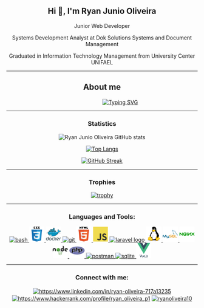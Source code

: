 <div align="center">

<h2 align="center">Hi 👋, I'm Ryan Junio Oliveira</h2>
<p align="center">Junior Web Developer</p>
<p align="center">Systems Development Analyst at Dok Solutions Systems and Document Management</p>
<p align="center">Graduated in Information Technology Management from University Center UNIFAEL</p>

<hr>

<h2 align="center">About me</h2>

<div style="width: 600px; overflow: hidden; text-align: center;">
    <a align="center" href="https://git.io/typing-svg">
        <img align="center" src="https://readme-typing-svg.demolab.com?font=Fira+Code&pause=1000&color=F7F7F7&width=600&lines=Hi+%F0%9F%91%8B%2C+I'm+Ryan+Oliveira - Junior+Web+Developer;Systems+Development+Analyst+at+Dok+Solutions+;Systems+and+Document+Management;Graduated+in+Information+Technology+Management+;from+University+Center+UNIFAEL" alt="Typing SVG">
    </a>
</div>


<hr>
<h3 align="center">Statistics</h3>

![Ryan Junio Oliveira GitHub stats](https://github-readme-stats.vercel.app/api?username=ryan-junio-oliveira&show_icons=true&theme=radical)
</br>

[![Top Langs](https://github-readme-stats.vercel.app/api/top-langs/?username=ryan-junio-oliveira&layout=donut&theme=radical)](https://github.com/ryan-junio-oliveira/github-readme-stats)

[![GitHub Streak](https://github-readme-streak-stats.herokuapp.com/?user=ryan-junio-oliveira&theme=radical)](https://git.io/streak-stats)

<hr>
<h3 align="center">Trophies</h3>

[![trophy](https://github-profile-trophy.vercel.app/?username=ryan-junio-oliveira&theme=radical)](https://github.com/ryan-junio-oliveira/github-profile-trophy)

</div>

<div>
  <hr>
  <h3 align="center">Languages and Tools:</h3>
  <p align="center">
    <a href="https://www.gnu.org/software/bash/" target="_blank" rel="noreferrer"> <img src="https://www.vectorlogo.zone/logos/gnu_bash/gnu_bash-icon.svg" alt="bash" width="40" height="40"/> </a>
    <a href="https://www.w3schools.com/css/" target="_blank" rel="noreferrer"> <img src="https://raw.githubusercontent.com/devicons/devicon/master/icons/css3/css3-original-wordmark.svg" alt="css3" width="40" height="40"/> </a> 
    <a href="https://www.docker.com/" target="_blank" rel="noreferrer"> <img src="https://raw.githubusercontent.com/devicons/devicon/master/icons/docker/docker-original-wordmark.svg" alt="docker" width="40" height="40"/> </a> 
    <a href="https://git-scm.com/" target="_blank" rel="noreferrer"> <img src="https://www.vectorlogo.zone/logos/git-scm/git-scm-icon.svg" alt="git" width="40" height="40"/> </a> 
    <a href="https://www.w3.org/html/" target="_blank" rel="noreferrer"> <img src="https://raw.githubusercontent.com/devicons/devicon/master/icons/html5/html5-original-wordmark.svg" alt="html5" width="40" height="40"/> </a>
    <a href="https://developer.mozilla.org/en-US/docs/Web/JavaScript" target="_blank" rel="noreferrer"> <img src="https://raw.githubusercontent.com/devicons/devicon/master/icons/javascript/javascript-original.svg" alt="javascript" width="40" height="40"/> 
    <img src="https://cdn.jsdelivr.net/gh/devicons/devicon/icons/laravel/laravel-original.svg" height="30" width="38" alt="laravel logo" />
    </a> <a href="https://www.linux.org/" target="_blank" rel="noreferrer"> <img src="https://raw.githubusercontent.com/devicons/devicon/master/icons/linux/linux-original.svg" alt="linux" width="40" height="40"/> </a> 
    <a href="https://www.mysql.com/" target="_blank" rel="noreferrer"> <img src="https://raw.githubusercontent.com/devicons/devicon/master/icons/mysql/mysql-original-wordmark.svg" alt="mysql" width="40" height="40"/> </a> 
    <a href="https://www.nginx.com" target="_blank" rel="noreferrer"> <img src="https://raw.githubusercontent.com/devicons/devicon/master/icons/nginx/nginx-original.svg" alt="nginx" width="40" height="40"/> </a> 
    <a href="https://nodejs.org" target="_blank" rel="noreferrer"> <img src="https://raw.githubusercontent.com/devicons/devicon/master/icons/nodejs/nodejs-original-wordmark.svg" alt="nodejs" width="40" height="40"/> </a> 
    <a href="https://www.php.net" target="_blank" rel="noreferrer"> <img src="https://raw.githubusercontent.com/devicons/devicon/master/icons/php/php-original.svg" alt="php" width="40" height="40"/> </a> 
    <a href="https://postman.com" target="_blank" rel="noreferrer"> <img src="https://www.vectorlogo.zone/logos/getpostman/getpostman-icon.svg" alt="postman" width="40" height="40"/> </a> 
    <a href="https://www.sqlite.org/" target="_blank" rel="noreferrer"> <img src="https://www.vectorlogo.zone/logos/sqlite/sqlite-icon.svg" alt="sqlite" width="40" height="40"/> </a> 
    <a href="https://vuejs.org/" target="_blank" rel="noreferrer"> <img src="https://raw.githubusercontent.com/devicons/devicon/master/icons/vuejs/vuejs-original-wordmark.svg" alt="vuejs" width="40" height="40"/> </a> 
  </p>
</div>

<div>
  <hr>
  <h3 align="center">Connect with me:</h3>
  <p align="center">
    <a href="https://linkedin.com/in/https://www.linkedin.com/in/ryan-oliveira-717a13235" target="blank"><img align="center" src="https://raw.githubusercontent.com/rahuldkjain/github-profile-readme-generator/master/src/images/icons/Social/linked-in-alt.svg" alt="https://www.linkedin.com/in/ryan-oliveira-717a13235" height="30" width="40" /></a>
    <a href="https://www.hackerrank.com/https://www.hackerrank.com/profile/ryan_oliveira_p1" target="blank"><img align="center" src="https://raw.githubusercontent.com/rahuldkjain/github-profile-readme-generator/master/src/images/icons/Social/hackerrank.svg" alt="https://www.hackerrank.com/profile/ryan_oliveira_p1" height="30" width="40" /></a>
    <a href="https://discord.gg/ryanoliveira10" target="blank"><img align="center" src="https://raw.githubusercontent.com/rahuldkjain/github-profile-readme-generator/master/src/images/icons/Social/discord.svg" alt="ryanoliveira10" height="30" width="40" /></a>
</p>
</div>

<!--
# Título do Projeto

Uma breve descrição sobre o que esse projeto faz e para quem ele é

<h1 align="center">Hi 👋, I'm Ryan Junio Oliveira</h1>
<h3 align="center">Junior Web Developer</h3>
<h3 align="center">Systems Development Analyst at Dok Solutions Systems and Document Management</h3>
<h3 align="center">Graduated in Information Technology Management from University Center UNIFAEL</h3>

<hr>

<p align="left"> <a href="https://github.com/ryo-ma/github-profile-trophy"><img src="https://github-profile-trophy.vercel.app/?username=ryan-junio-oliveira" alt="ryan-junio-oliveira" /></a> </p>

- 🔭 I’m currently working on [Dok Solutions Sistemas e Gestao de Documentos Ltda.](https://doksolutions.com.br/)

- 🌱 I’m currently learning **Microservices, DevOps, Web Architecture, tests**

- 👯 I’m looking to collaborate on [DivineDesk](https://github.com/ryan-junio-oliveira/DivineDeskClient)

- 👨‍💻 All of my projects are available at [not yet available](not yet available)

- 📫 How to reach me **ryan.oliveira.personal@outlook.com**

<hr>

<h3 align="left">Connect with me:</h3>
<p align="left">
<a href="https://linkedin.com/in/https://www.linkedin.com/in/ryan-oliveira-717a13235" target="blank"><img align="center" src="https://raw.githubusercontent.com/rahuldkjain/github-profile-readme-generator/master/src/images/icons/Social/linked-in-alt.svg" alt="https://www.linkedin.com/in/ryan-oliveira-717a13235" height="30" width="40" /></a>
<a href="https://www.hackerrank.com/https://www.hackerrank.com/profile/ryan_oliveira_p1" target="blank"><img align="center" src="https://raw.githubusercontent.com/rahuldkjain/github-profile-readme-generator/master/src/images/icons/Social/hackerrank.svg" alt="https://www.hackerrank.com/profile/ryan_oliveira_p1" height="30" width="40" /></a>
<a href="https://discord.gg/ryanoliveira10" target="blank"><img align="center" src="https://raw.githubusercontent.com/rahuldkjain/github-profile-readme-generator/master/src/images/icons/Social/discord.svg" alt="ryanoliveira10" height="30" width="40" /></a>
</p>

<hr>

<h3 align="left">Languages and Tools:</h3>
<p align="left">
  <a href="https://www.gnu.org/software/bash/" target="_blank" rel="noreferrer"> <img src="https://www.vectorlogo.zone/logos/gnu_bash/gnu_bash-icon.svg" alt="bash" width="40" height="40"/> </a>
  <a href="https://www.w3schools.com/css/" target="_blank" rel="noreferrer"> <img src="https://raw.githubusercontent.com/devicons/devicon/master/icons/css3/css3-original-wordmark.svg" alt="css3" width="40" height="40"/> </a> 
  <a href="https://www.docker.com/" target="_blank" rel="noreferrer"> <img src="https://raw.githubusercontent.com/devicons/devicon/master/icons/docker/docker-original-wordmark.svg" alt="docker" width="40" height="40"/> </a> 
  <a href="https://git-scm.com/" target="_blank" rel="noreferrer"> <img src="https://www.vectorlogo.zone/logos/git-scm/git-scm-icon.svg" alt="git" width="40" height="40"/> </a> 
  <a href="https://www.w3.org/html/" target="_blank" rel="noreferrer"> <img src="https://raw.githubusercontent.com/devicons/devicon/master/icons/html5/html5-original-wordmark.svg" alt="html5" width="40" height="40"/> </a>
  <a href="https://developer.mozilla.org/en-US/docs/Web/JavaScript" target="_blank" rel="noreferrer"> <img src="https://raw.githubusercontent.com/devicons/devicon/master/icons/javascript/javascript-original.svg" alt="javascript" width="40" height="40"/> 
  <img src="https://cdn.jsdelivr.net/gh/devicons/devicon/icons/laravel/laravel-original.svg" height="30" width="38" alt="laravel logo" />
  </a> <a href="https://www.linux.org/" target="_blank" rel="noreferrer"> <img src="https://raw.githubusercontent.com/devicons/devicon/master/icons/linux/linux-original.svg" alt="linux" width="40" height="40"/> </a> 
  <a href="https://www.mysql.com/" target="_blank" rel="noreferrer"> <img src="https://raw.githubusercontent.com/devicons/devicon/master/icons/mysql/mysql-original-wordmark.svg" alt="mysql" width="40" height="40"/> </a> 
  <a href="https://www.nginx.com" target="_blank" rel="noreferrer"> <img src="https://raw.githubusercontent.com/devicons/devicon/master/icons/nginx/nginx-original.svg" alt="nginx" width="40" height="40"/> </a> 
  <a href="https://nodejs.org" target="_blank" rel="noreferrer"> <img src="https://raw.githubusercontent.com/devicons/devicon/master/icons/nodejs/nodejs-original-wordmark.svg" alt="nodejs" width="40" height="40"/> </a> 
  <a href="https://www.php.net" target="_blank" rel="noreferrer"> <img src="https://raw.githubusercontent.com/devicons/devicon/master/icons/php/php-original.svg" alt="php" width="40" height="40"/> </a> 
  <a href="https://postman.com" target="_blank" rel="noreferrer"> <img src="https://www.vectorlogo.zone/logos/getpostman/getpostman-icon.svg" alt="postman" width="40" height="40"/> </a> 
  <a href="https://www.sqlite.org/" target="_blank" rel="noreferrer"> <img src="https://www.vectorlogo.zone/logos/sqlite/sqlite-icon.svg" alt="sqlite" width="40" height="40"/> </a> 
  <a href="https://vuejs.org/" target="_blank" rel="noreferrer"> <img src="https://raw.githubusercontent.com/devicons/devicon/master/icons/vuejs/vuejs-original-wordmark.svg" alt="vuejs" width="40" height="40"/> </a> 
</p>

<hr>

<div align="center">
  <img src="https://github-readme-stats.vercel.app/api/top-langs/?username=ryan-junio-oliveira&layout=compact&theme=radical" alt="Top Linguagens" height="200">
  <img src="https://github-readme-stats.vercel.app/api?username=ryan-junio-oliveira&show_icons=true&theme=radical&count_private=true&include_all_commits=true&show_owner=true" alt="Estrelas e Forks" height="200">
</div>

<!--<h3 align="center">Additional Information:</h3>

- **Experience:** Details about your responsibilities and achievements in your role as a Systems Development Analyst at Dok Solutions Systems and Document Management.
- **Education:** More details about your graduation in Information Technology Management from University Center UNIFAEL, such as academic achievements or relevant projects.
- **Certifications or Courses:** If you have certifications or have taken relevant courses for your career, such as web development courses, certifications in specific technologies, etc.
- **Personal Projects:** If you have interesting personal projects in development or completed, such as websites, applications, or contributions to open-source projects.
- **Interests and Hobbies:** Information about your interests outside of technology, such as hobbies, sports, volunteering activities, etc.
- **Professional Goals:** Your short-term and long-term career goals, and how you hope to achieve them.

Adding this information can provide a more comprehensive view of who you are as a professional and person.-->
